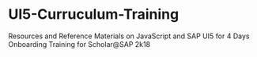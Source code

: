 # UI5-Curruculum-Training

Resources and Reference Materials on JavaScript and SAP UI5 for 4 Days Onboarding Training for Scholar@SAP 2k18
